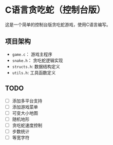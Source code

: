 # C语言贪吃蛇（控制台版）

这是一个简单的控制台版贪吃蛇游戏，使用C语言编写。

## 项目架构

- `game.c`： 游戏主程序
- `snake.h`： 贪吃蛇逻辑实现
- `structs.h`: 数据结构定义
- `utils.h`: 工具函数定义

## TODO
- [ ] 添加多平台支持
- [ ] 添加游戏菜单
- [ ] 可变大小地图
- [ ] 随机地形
- [ ] 贪吃蛇速度控制
- [ ] 步数统计
- [ ] 等宽字符 